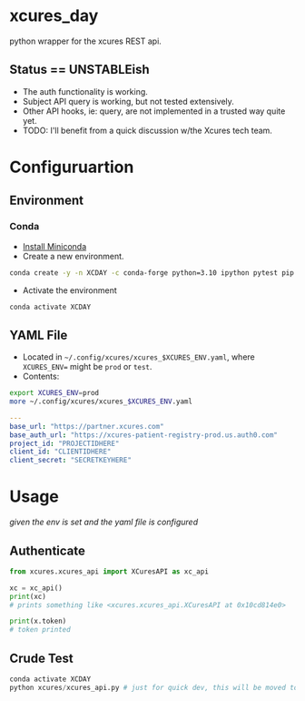 # xcures_day
python wrapper for the xcures REST api.

## Status == UNSTABLEish
* The auth functionality is working.
* Subject API query is working, but not tested extensively.
* Other API hooks, ie: query, are not implemented in a trusted way quite yet.
* TODO: I'll benefit from a quick discussion w/the Xcures tech team.


# Configuruartion

## Environment
### Conda
* [Install Miniconda](https://docs.anaconda.com/miniconda/miniconda-install/)
* Create a new environment.
```bash
conda create -y -n XCDAY -c conda-forge python=3.10 ipython pytest pip pytz requests ipython && conda activate XCDAY && pip install yaml_config_day
```

* Activate the environment
```bash
conda activate XCDAY
```

## YAML File
* Located in `~/.config/xcures/xcures_$XCURES_ENV.yaml`, where `XCURES_ENV=` might be `prod` or `test`.
* Contents:
  
```bash
export XCURES_ENV=prod
more ~/.config/xcures/xcures_$XCURES_ENV.yaml
```


```yaml
---
base_url: "https://partner.xcures.com"
base_auth_url: "https://xcures-patient-registry-prod.us.auth0.com"
project_id: "PROJECTIDHERE"
client_id: "CLIENTIDHERE"
client_secret: "SECRETKEYHERE"
```


# Usage
_given the env is set and the yaml file is configured_

## Authenticate
```python
from xcures.xcures_api import XCuresAPI as xc_api

xc = xc_api()
print(xc)
# prints something like <xcures.xcures_api.XCuresAPI at 0x10cd814e0>

print(x.token)
# token printed
```


## Crude Test
```python
conda activate XCDAY
python xcures/xcures_api.py # just for quick dev, this will be moved to proper pytest.
```